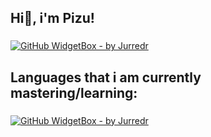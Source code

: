 <h2 align="left">Hi👋, i'm Pizu!</h2>

###

[![GitHub WidgetBox - by Jurredr](https://github-widgetbox.vercel.app/api/profile?username=xPizu&data=followers,repositories,stars,commits)](https://github.com/Jurredr/github-widgetbox)

###

<h2 align="left">Languages that i am currently mastering/learning:</h2>

###

[![GitHub WidgetBox - by Jurredr](https://github-widgetbox.vercel.app/api/skills?languages=js,html,css,c,lua,python)](https://github.com/Jurredr/github-widgetbox)

###
